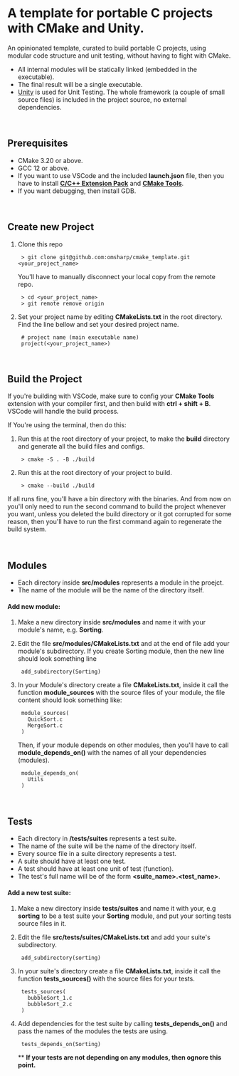 # A template for portable C projects with CMake and Unity.
An opinionated template, curated to build portable C projects, using modular code structure and unit testing, without having to fight with CMake. 

- All internal modules will be statically linked (embedded in the executable).
- The final result will be a single executable.
- [Unity](https://github.com/ThrowTheSwitch/Unity) is used for Unit Testing. The whole framework (a couple of small source files) is included in the project source, no external dependencies.

<br/>

## Prerequisites
- CMake 3.20 or above.
- GCC 12 or above.
- If you want to use VSCode and the included **launch.json** file, then you have to install [**C/C++ Extension Pack**](https://marketplace.visualstudio.com/items?itemName=ms-vscode.cpptools-extension-pack) and [**CMake Tools**](https://marketplace.visualstudio.com/items?itemName=ms-vscode.cmake-tools).
- If you want debugging, then install GDB.

<br/>

## Create new Project
1. Clone this repo

        > git clone git@github.com:omsharp/cmake_template.git <your_project_name>
    
    You'll have to manually disconnect your local copy from the remote repo.

        > cd <your_project_name>
        > git remote remove origin

2. Set your project name by editing **CMakeLists.txt** in the root directory.  
Find the line bellow and set your desired project name. 

        # project name (main executable name)
        project(<your_project_name>)
        
<br/>

## Build the Project
If you're building with VSCode, make sure to config your **CMake Tools** extension with your compiler first, and then build with **ctrl + shift + B**. VSCode will handle the build process.

If You're using the terminal, then do this:

1. Run this at the root directory of your project, to make the **build** directory and generate all the build files and configs.   

        > cmake -S . -B ./build 
    
2. Run this at the root directory of your project to build.

        > cmake --build ./build

If all runs fine, you'll have a bin directory with the binaries. And from now on you'll only need to run the second command to build the project whenever you want, unless you deleted the build directory or it got corrupted for some reason, then you'll have to run the first command again to regenerate the build system.

<br/>

## Modules
* Each directory inside **src/modules** represents a module in the proejct.
* The name of the module will be the name of the directory itself.

#### Add new module:
1. Make a new directory inside **src/modules** and name it with your module's name, e.g. **Sorting**.

2. Edit the file **src/modules/CMakeLists.txt** and at the end of file add your module's subdirectory. If you create Sorting module, then the new line should look something line

        add_subdirectory(Sorting)

3. In your Module's directory create a file **CMakeLists.txt**, inside it call the function **module_sources** with the source files of your module, the file content should look something like:

        module_sources(
          QuickSort.c
          MergeSort.c
        )
     
     Then, if your module depends on other modules, then you'll have to call **module_depends_on()** with the names of all your dependencies (modules).

        module_depends_on(
          Utils
        )


<br/>

## Tests
* Each directory in **/tests/suites** represents a test suite.
* The name of the suite will be the name of the directory itself.
* Every source file in a suite directory represents a test.
* A suite should have at least one test. 
* A test should have at least one unit of test (function).
* The test's full name will be of the form **<suite_name>.<test_name>**.
        
#### Add a new test suite:
1. Make a new directory inside **tests/suites** and name it with your, e.g **sorting** to be a test suite your **Sorting** module, and put your sorting tests source files in it.

2. Edit the file **src/tests/suites/CMakeLists.txt** and add your suite's subdirectory.

        add_subdirectory(sorting)

3. In your suite's directory create a file **CMakeLists.txt**, inside it call the function **tests_sources()** with the source files for your tests.

        tests_sources(
          bubbleSort_1.c
          bubbleSort_2.c
        )

4. Add dependencies for the test suite by calling **tests_depends_on()** and pass the names of the modules the tests are using.

        tests_depends_on(Sorting)

   ** **If your tests are not depending on any modules, then ognore this point.**


<br/>